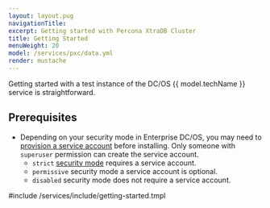 ```yaml
---
layout: layout.pug
navigationTitle:
excerpt: Getting started with Percona XtraDB Cluster
title: Getting Started
menuWeight: 20
model: /services/pxc/data.yml
render: mustache
---
```


Getting started with a test instance of the DC/OS {{ model.techName }} service is straightforward.

## Prerequisites
<!-- What prerequisites must be fulfilled before installing a basic cluster? -->


- Depending on your security mode in Enterprise DC/OS, you may need to [provision a service account](/services/pxc/0.1.0-5.7.21/security/service-account/) before installing. Only someone with `superuser` permission can create the service account.
	- `strict` [security mode](/latest/security/ent/#security-modes) requires a service account.
	- `permissive` security mode a service account is optional.
	- `disabled` security mode does not require a service account.
<!-- - Your cluster must have at least {{ model.install.minNodeCount }} private nodes.
{{ model.install.customRequirements }} -->

#include /services/include/getting-started.tmpl
